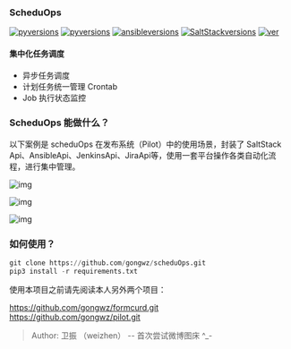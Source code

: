 ### ScheduOps

[![pyversions](https://img.shields.io/badge/Python-3.6,3.7-blue.svg)]()
[![pyversions](https://img.shields.io/badge/Django-2.0,2.1-green.svg)]()
[![ansibleversions](https://img.shields.io/badge/Ansible-2.4-red.svg)]()
[![SaltStackversions](https://img.shields.io/badge/SaltStack-2.4-red.svg)]()
[![ver](https://img.shields.io/badge/release-v1.1-yellow.svg)]()

#### 集中化任务调度
- 异步任务调度  
- 计划任务统一管理 Crontab
- Job 执行状态监控   


### ScheduOps 能做什么？

以下案例是 scheduOps 在发布系统（Pilot）中的使用场景，封装了 SaltStack Api、AnsibleApi、JenkinsApi、JiraApi等，使用一套平台操作各类自动化流程，进行集中管理。

![img](https://wx1.sinaimg.cn/mw1024/006zTkUSgy1g8iligj2y5j31es0k8dm7.jpg)

![img](https://wx3.sinaimg.cn/mw1024/006zTkUSgy1g8ilig2hsij31kc0swdjs.jpg)

![img](https://wx4.sinaimg.cn/mw1024/006zTkUSgy1g8iligj289j31k60tudks.jpg)


### 如何使用？

```python
git clone https://github.com/gongwz/scheduOps.git
pip3 install -r requirements.txt
```

使用本项目之前请先阅读本人另外两个项目：

https://github.com/gongwz/formcurd.git  
https://github.com/gongwz/pilot.git  


>Author: 卫振 （weizhen）  -- 首次尝试微博图床 ^_-

